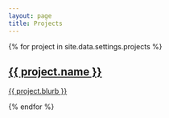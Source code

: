 ```yaml
---
layout: page
title: Projects
---
```

<section>
  <div class="project-container">
    {% for project in site.data.settings.projects %}
      <a href="{{ site.github.url }}/{{ project.file }}">
        <div class="project-unit" style="background-image: url({{ site.github.url }}/assets/img/{{ project.image }})">
          <div class="project-overlay">
            <h2>{{ project.name }}</h2>
            <p>{{ project.blurb }}</p>
          </div>
        </div>
      </a>
    {% endfor %}
  </div>
</section>
